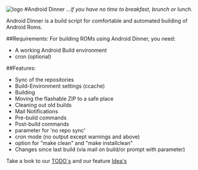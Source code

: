![logo](https://nrecom.net/templates/corporate_response/images/s5_logo.png)
#Android Dinner
*...if you have no time to breakfast, brunch or lunch.*

Android Dinner is a build script for comfortable and automated building
of Android Roms.

##Requirements:
For building ROMs using Android Dinner, you need:
- A working Android Build environment
- cron (optional)


##Features:
- Sync of the repositories
- Build-Environment settings (ccache)
- Building
- Moving the flashable ZIP to a safe place
- Cleaning out old builds
- Mail Notifications
- Pre-build commands
- Post-build commands
- parameter for 'no repo sync'
- cron mode (no output except warnings and above)
- option for "make clean" and "make installclean"
- Changes since last build (via mail on build/or prompt with parameter)

Take a look to our [TODO´s](/doc/TODO.md) and our feature [Idea's](/doc/IDEAS.md)
